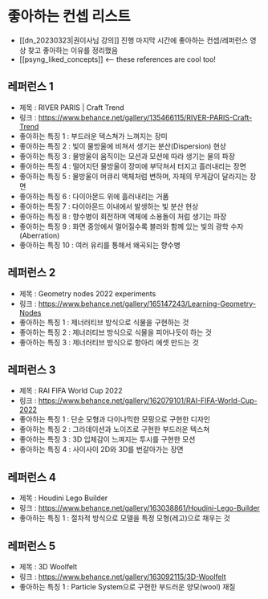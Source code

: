 # 좋아하는 컨셉 리스트
- [[dn_20230323|권이사님 강의]] 진행 마지막 시간에 좋아하는 컨셉/레퍼런스 영상 찾고 좋아하는 이유를 정리했음
- [[psyng_liked_concepts]] <-- these references are cool too!

## 레퍼런스 1
- 제목 : RIVER PARIS | Craft Trend
- 링크 : https://www.behance.net/gallery/135466115/RIVER-PARIS-Craft-Trend
- 좋아하는 특징 1 : 부드러운 텍스쳐가 느껴지는 장미
- 좋아하는 특징 2 : 빛이 물방울에 비쳐서 생기는 분산(Dispersion) 현상
- 좋아하는 특징 3 : 물방울이 움직이는 모션과 모션에 따라 생기는 물의 파장
- 좋아하는 특징 4 : 떨어지던 물방울이 장미에 부닥쳐서 터지고 흘러내리는 장면
- 좋아하는 특징 5 : 물방울이 머큐리 액체처럼 변하며, 자체의 무게감이 달라지는 장면
- 좋아하는 특징 6 : 다이아몬드 위에 흘러내리는 거품
- 좋아하는 특징 7 : 다이아몬드 이내에서 발생하는 빛 분산 현상
- 좋아하는 특징 8 : 향수병이 회전하며 액체에 소용돌이 처럼 생기는 파장
- 좋아하는 특징 9 : 화면 중앙에서 멀어질수록 블러와 함께 있는 빛의 광학 수자 (Aberration)
- 좋아하는 특징 10 : 여러 유리를 통해서 왜곡되는 향수병

## 레퍼런스 2
- 제목 : Geometry nodes 2022 experiments
- 링크 : https://www.behance.net/gallery/165147243/Learning-Geometry-Nodes
- 좋아하는 특징 1 : 제너러티브 방식으로 식물을 구현하는 것
- 좋아하는 특징 2 : 제너러티브 방식으로 식물을 피어나듯이 하는 것
- 좋아하는 특징 3 : 제너러티브 방식으로 항아리 에셋 만드는 것

## 레퍼런스 3
- 제목 : RAI FIFA World Cup 2022
- 링크 : https://www.behance.net/gallery/162079101/RAI-FIFA-World-Cup-2022
- 좋아하는 특징 1 : 단순 모형과 다이나믹한 모핑으로 구현한 디자인
- 좋아하는 특징 2 : 그라데이션과 노이즈로 구현한 부드러운 텍스쳐
- 좋아하는 특징 3 : 3D 입체감이 느껴지는 투시를 구현한 모션
- 좋아하는 특징 4 : 사이사이 2D와 3D를 번갈아가는 장면

## 레퍼런스 4
- 제목 : Houdini Lego Builder
- 링크 : https://www.behance.net/gallery/163038861/Houdini-Lego-Builder
- 좋아하는 특징 1 : 절차적 방식으로 모델을 특정 모형(레고)으로 채우는 것

## 레퍼런스 5
- 제목 : 3D Woolfelt
- 링크 : https://www.behance.net/gallery/163092115/3D-Woolfelt
- 좋아하는 특징 1 : Particle System으로 구현한 부드러운 양모(wool) 재질